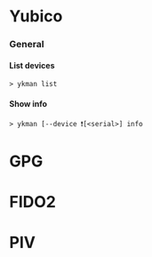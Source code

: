 # Yubico

### General
#### List devices
~~~colorized-sh
> ykman list
~~~

#### Show info
~~~colorized-sh
> ykman [--device ❗[<serial>] info
~~~

# GPG

# FIDO2

# PIV
